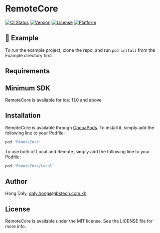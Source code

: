 # RemoteCore

[![CI Status](https://img.shields.io/travis/dalygbs/RemoteCore.svg?style=flat)](https://travis-ci.org/dalygbs/RemoteCore)
[![Version](https://img.shields.io/cocoapods/v/RemoteCore.svg?style=flat)](https://cocoapods.org/pods/RemoteCore)
[![License](https://img.shields.io/cocoapods/l/RemoteCore.svg?style=flat)](https://cocoapods.org/pods/RemoteCore)
[![Platform](https://img.shields.io/cocoapods/p/RemoteCore.svg?style=flat)](https://cocoapods.org/pods/RemoteCore)

## 📱 Example

To run the example project, clone the repo, and run `pod install` from the Example directory first.

## Requirements

## Minimum SDK

RemoteCore is available for ios: 11.0 and above 

## Installation

RemoteCore is available through [CocoaPods](https://cocoapods.org). To install
it, simply add the following line to your Podfile:

```ruby
pod 'RemoteCore'
```

To use both of Local and Remote ,simply add the following line to your Podfile:
```ruby
pod 'RemoteCore/Local'
```

## Author

Hong Daly, daly.hong@gbstech.com.kh

## License

RemoteCore is available under the MIT license. See the LICENSE file for more info.
